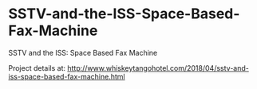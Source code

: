 # SSTV-and-the-ISS-Space-Based-Fax-Machine
SSTV and the ISS: Space Based Fax Machine

Project details at:
http://www.whiskeytangohotel.com/2018/04/sstv-and-iss-space-based-fax-machine.html
